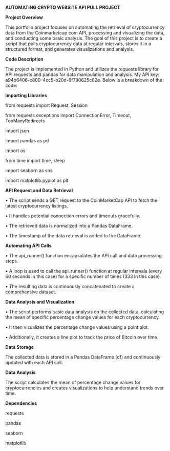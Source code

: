 **AUTOMATING CRYPTO WEBSITE API PULL PROJECT**

**Project Overview**

This portfolio project focuses on automating the retrieval of cryptocurrency data from the Coinmarketcap.com API, processing and visualizing the data, and conducting some basic analysis. The goal of this project is to create a script that pulls cryptocurrency data at regular intervals, stores it in a structured format, and generates visualizations and analysis.

**Code Description**

The project is implemented in Python and utilizes the requests library for API requests and pandas for data manipulation and analysis. My API key: a94b6406-c800-4cc5-b20d-6f790625c82e. Below is a breakdown of the code:

**Importing Libraries**

from requests import Request, Session

from requests.exceptions import ConnectionError, Timeout, TooManyRedirects

import json

import pandas as pd

import os

from time import time, sleep

import seaborn as sns

import matplotlib.pyplot as plt

**API Request and Data Retrieval**

• The script sends a GET request to the CoinMarketCap API to fetch the latest cryptocurrency listings.

• It handles potential connection errors and timeouts gracefully.

• The retrieved data is normalized into a Pandas DataFrame.

• The timestamp of the data retrieval is added to the DataFrame.

**Automating API Calls**

• The api_runner() function encapsulates the API call and data processing steps.

• A loop is used to call the api_runner() function at regular intervals (every 60 seconds in this case) for a specific number of times (333 in this case).

• The resulting data is continuously concatenated to create a comprehensive dataset.

**Data Analysis and Visualization**

• The script performs basic data analysis on the collected data, calculating the mean of specific percentage change values for each cryptocurrency.

• It then visualizes the percentage change values using a point plot.

• Additionally, it creates a line plot to track the price of Bitcoin over time.

**Data Storage**

The collected data is stored in a Pandas DataFrame (df) and continuously updated with each API call.

**Data Analysis**

The script calculates the mean of percentage change values for cryptocurrencies and creates visualizations to help understand trends over time.

**Dependencies**

requests

pandas

seaborn

matplotlib
